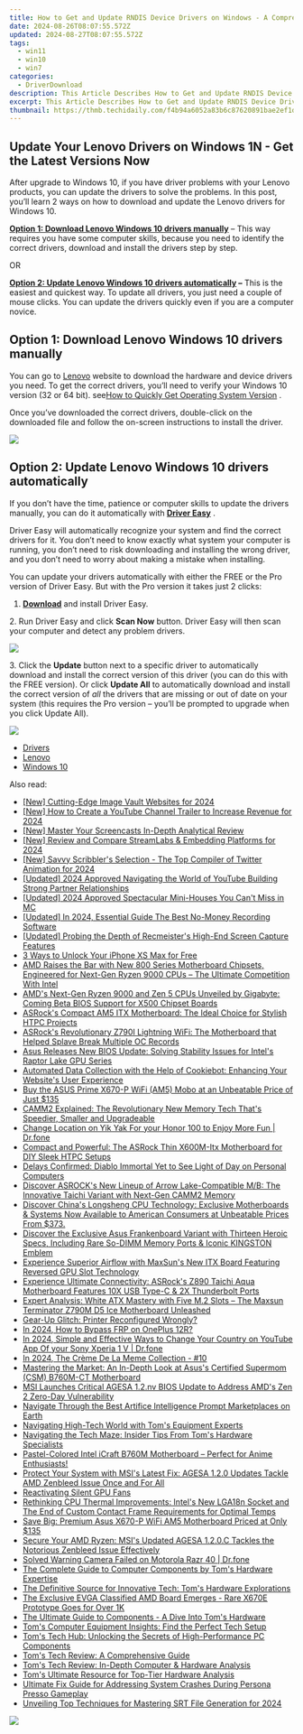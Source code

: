 ```yaml
---
title: How to Get and Update RNDIS Device Drivers on Windows - A Comprehensive Guide
date: 2024-08-26T08:07:55.572Z
updated: 2024-08-27T08:07:55.572Z
tags:
  - win11
  - win10
  - win7
categories:
  - DriverDownload
description: This Article Describes How to Get and Update RNDIS Device Drivers on Windows - A Comprehensive Guide
excerpt: This Article Describes How to Get and Update RNDIS Device Drivers on Windows - A Comprehensive Guide
thumbnail: https://thmb.techidaily.com/f4b94a6052a83b6c87620891bae2ef1d10a06ae6e718f7d201b09964291e2b88.jpg
---
```


## Update Your Lenovo Drivers on Windows 1N - Get the Latest Versions Now

After upgrade to Windows 10, if you have driver problems with your Lenovo products, you can update the drivers to solve the problems. In this post, you’ll learn 2 ways on how to download and update the Lenovo drivers for Windows 10.

 **[Option 1: Download Lenovo Windows 10 drivers manually](https://tools.techidaily.com/drivereasy/download/)**  – This way requires you have some computer skills, because you need to identify the correct drivers, download and install the drivers step by step.

OR

**[Option 2: Update Lenovo Windows 10 drivers automatically](https://tools.techidaily.com/drivereasy/download/) –** This is the easiest and quickest way. To update all drivers, you just need a couple of mouse clicks. You can update the drivers quickly even if you are a computer novice.

## Option 1: Download Lenovo Windows 10 drivers manually

 You can go to [Lenovo](https://shop-links.co/link/?exclusive=1&publisher_slug=itechdaily19598&url=http%3A%2F%2Fwww.lenovo.com) website to download the hardware and device drivers you need. To get the correct drivers, you’ll need to verify your Windows 10 version (32 or 64 bit). see[How to Quickly Get Operating System Version](https://tools.techidaily.com/drivereasy/download/) .  

 Once you’ve downloaded the correct drivers, double-click on the downloaded file and follow the on-screen instructions to install the driver.

![](https://images.drivereasy.com/wp-content/uploads/2017/04/img_58f8745d9ac4d.jpg)

## **Option 2: Update Lenovo Windows 10 drivers automatically**

 If you don’t have the time, patience or computer skills to update the drivers manually, you can do it automatically with **[Driver Easy](https://tools.techidaily.com/drivereasy/download/)**  .

 Driver Easy will automatically recognize your system and find the correct drivers for it. You don’t need to know exactly what system your computer is running, you don’t need to risk downloading and installing the wrong driver, and you don’t need to worry about making a mistake when installing.

 You can update your drivers automatically with either the FREE or the Pro version of Driver Easy. But with the Pro version it takes just 2 clicks:

 1. **[Download](https://tools.techidaily.com/drivereasy/download/)**   and install Driver Easy.

 2\. Run Driver Easy and click **Scan Now**   button. Driver Easy will then scan your computer and detect any problem drivers.

![](https://images.drivereasy.com/wp-content/uploads/2017/07/img_59799cca3859b.png)

 3\. Click the **Update** button next to a specific driver to automatically download and install the correct version of this driver (you can do this with the FREE version). Or click **Update All**  to automatically download and install the correct version of _all_   the drivers that are missing or out of date on your system (this requires the Pro version – you’ll be prompted to upgrade when you click Update All).

![](https://images.drivereasy.com/wp-content/uploads/2017/07/img_59799cd709647.jpg)

* [Drivers](https://tools.techidaily.com/drivereasy/download/)
* [Lenovo](https://tools.techidaily.com/drivereasy/download/)
* [Windows 10](https://tools.techidaily.com/drivereasy/download/)

<ins class="adsbygoogle"
     style="display:block"
     data-ad-format="autorelaxed"
     data-ad-client="ca-pub-7571918770474297"
     data-ad-slot="1223367746"></ins>



<ins class="adsbygoogle"
     style="display:block"
     data-ad-client="ca-pub-7571918770474297"
     data-ad-slot="8358498916"
     data-ad-format="auto"
     data-full-width-responsive="true"></ins>

<span class="atpl-alsoreadstyle">Also read:</span>
<div><ul>
<li><a href="https://fox-links.techidaily.com/new-cutting-edge-image-vault-websites-for-2024/"><u>[New] Cutting-Edge Image Vault Websites for 2024</u></a></li>
<li><a href="https://facebook-video-share.techidaily.com/new-how-to-create-a-youtube-channel-trailer-to-increase-revenue-for-2024/"><u>[New] How to Create a YouTube Channel Trailer to Increase Revenue for 2024</u></a></li>
<li><a href="https://video-screen-grab.techidaily.com/new-master-your-screencasts-in-depth-analytical-review/"><u>[New] Master Your Screencasts  In-Depth Analytical Review</u></a></li>
<li><a href="https://desktop-recording.techidaily.com/new-review-and-compare-streamlabs-and-embedding-platforms-for-2024/"><u>[New] Review and Compare  StreamLabs & Embedding Platforms for 2024</u></a></li>
<li><a href="https://twitter-videos.techidaily.com/new-savvy-scribblers-selection-the-top-compiler-of-twitter-animation-for-2024/"><u>[New] Savvy Scribbler's Selection - The Top Compiler of Twitter Animation for 2024</u></a></li>
<li><a href="https://youtube-lab.techidaily.com/ed-2024-approved-navigating-the-world-of-youtube-building-strong-partner-relationships/"><u>[Updated] 2024 Approved  Navigating the World of YouTube  Building Strong Partner Relationships</u></a></li>
<li><a href="https://desktop-recording.techidaily.com/updated-2024-approved-spectacular-mini-houses-you-cant-miss-in-mc/"><u>[Updated] 2024 Approved  Spectacular Mini-Houses You Can't Miss in MC</u></a></li>
<li><a href="https://remote-screen-capture.techidaily.com/updated-in-2024-essential-guide-the-best-no-money-recording-software/"><u>[Updated] In 2024, Essential Guide  The Best No-Money Recording Software</u></a></li>
<li><a href="https://screen-mirroring-recording.techidaily.com/updated-probing-the-depth-of-recmeisters-high-end-screen-capture-features/"><u>[Updated] Probing the Depth of Recmeister's High-End Screen Capture Features</u></a></li>
<li><a href="https://sim-unlock.techidaily.com/3-ways-to-unlock-your-iphone-xs-max-for-free-by-drfone-ios/"><u>3 Ways to Unlock Your iPhone XS Max for Free</u></a></li>
<li><a href="https://hardware-help.techidaily.com/amd-raises-the-bar-with-new-800-series-motherboard-chipsets-engineered-for-next-gen-ryzen-9000-cpus-the-ultimate-competition-with-intel/"><u>AMD Raises the Bar with New 800 Series Motherboard Chipsets, Engineered for Next-Gen Ryzen 9000 CPUs – The Ultimate Competition With Intel</u></a></li>
<li><a href="https://hardware-help.techidaily.com/amds-next-gen-ryzen-9000-and-zen-5-cpus-unveiled-by-gigabyte-coming-beta-bios-support-for-x500-chipset-boards/"><u>AMD's Next-Gen Ryzen 9000 and Zen 5 CPUs Unveiled by Gigabyte: Coming Beta BIOS Support for X500 Chipset Boards</u></a></li>
<li><a href="https://hardware-help.techidaily.com/asrocks-compact-am5-itx-motherboard-the-ideal-choice-for-stylish-htpc-projects/"><u>ASRock's Compact AM5 ITX Motherboard: The Ideal Choice for Stylish HTPC Projects</u></a></li>
<li><a href="https://hardware-help.techidaily.com/asrocks-revolutionary-z790i-lightning-wifi-the-motherboard-that-helped-splave-break-multiple-oc-records/"><u>ASRock's Revolutionary Z790I Lightning WiFi: The Motherboard that Helped Splave Break Multiple OC Records</u></a></li>
<li><a href="https://hardware-help.techidaily.com/asus-releases-new-bios-update-solving-stability-issues-for-intels-raptor-lake-gpu-series/"><u>Asus Releases New BIOS Update: Solving Stability Issues for Intel's Raptor Lake GPU Series</u></a></li>
<li><a href="https://vp-tips.techidaily.com/automated-data-collection-with-the-help-of-cookiebot-enhancing-your-websites-user-experience/"><u>Automated Data Collection with the Help of Cookiebot: Enhancing Your Website's User Experience</u></a></li>
<li><a href="https://hardware-help.techidaily.com/buy-the-asus-prime-x670-p-wifi-am5-mobo-at-an-unbeatable-price-of-just-135/"><u>Buy the ASUS Prime X670-P WiFi (AM5) Mobo at an Unbeatable Price of Just $135</u></a></li>
<li><a href="https://hardware-help.techidaily.com/camm2-explained-the-revolutionary-new-memory-tech-thats-speedier-smaller-and-upgradeable/"><u>CAMM2 Explained: The Revolutionary New Memory Tech That's Speedier, Smaller and Upgradeable</u></a></li>
<li><a href="https://location-social.techidaily.com/change-location-on-yik-yak-for-your-honor-100-to-enjoy-more-fun-drfone-by-drfone-virtual-android/"><u>Change Location on Yik Yak For your Honor 100 to Enjoy More Fun | Dr.fone</u></a></li>
<li><a href="https://hardware-help.techidaily.com/compact-and-powerful-the-asrock-thin-x600m-itx-motherboard-for-diy-sleek-htpc-setups/"><u>Compact and Powerful: The ASRock Thin X600M-Itx Motherboard for DIY Sleek HTPC Setups</u></a></li>
<li><a href="https://program-issues.techidaily.com/delays-confirmed-diablo-immortal-yet-to-see-light-of-day-on-personal-computers/"><u>Delays Confirmed: Diablo Immortal Yet to See Light of Day on Personal Computers</u></a></li>
<li><a href="https://hardware-help.techidaily.com/discover-asrocks-new-lineup-of-arrow-lake-compatible-mb-the-innovative-taichi-variant-with-next-gen-camm2-memory/"><u>Discover ASROCK's New Lineup of Arrow Lake-Compatible M/B: The Innovative Taichi Variant with Next-Gen CAMM2 Memory</u></a></li>
<li><a href="https://hardware-help.techidaily.com/discover-chinas-longsheng-cpu-technology-exclusive-motherboards-and-systems-now-available-to-american-consumers-at-unbeatable-prices-from-373/"><u>Discover China's Longsheng CPU Technology: Exclusive Motherboards & Systems Now Available to American Consumers at Unbeatable Prices From $373.</u></a></li>
<li><a href="https://hardware-help.techidaily.com/discover-the-exclusive-asus-frankenboard-variant-with-thirteen-heroic-specs-including-rare-so-dimm-memory-ports-and-iconic-kingston-emblem/"><u>Discover the Exclusive Asus Frankenboard Variant with Thirteen Heroic Specs, Including Rare So-DIMM Memory Ports & Iconic KINGSTON Emblem</u></a></li>
<li><a href="https://hardware-help.techidaily.com/experience-superior-airflow-with-maxsuns-new-itx-board-featuring-reversed-gpu-slot-technology/"><u>Experience Superior Airflow with MaxSun's New ITX Board Featuring Reversed GPU Slot Technology</u></a></li>
<li><a href="https://hardware-help.techidaily.com/experience-ultimate-connectivity-asrocks-z890-taichi-aqua-motherboard-features-10x-usb-type-c-and-2x-thunderbolt-ports/"><u>Experience Ultimate Connectivity: ASRock's Z890 Taichi Aqua Motherboard Features 10X USB Type-C & 2X Thunderbolt Ports</u></a></li>
<li><a href="https://hardware-help.techidaily.com/expert-analysis-white-atx-mastery-with-five-m2-slots-the-maxsun-terminator-z790m-d5-ice-motherboard-unleashed/"><u>Expert Analysis: White ATX Mastery with Five M.2 Slots – The Maxsun Terminator Z790M D5 Ice Motherboard Unleashed</u></a></li>
<li><a href="https://printer-issues.techidaily.com/gear-up-glitch-printer-reconfigured-wrongly/"><u>Gear-Up Glitch: Printer Reconfigured Wrongly?</u></a></li>
<li><a href="https://android-frp.techidaily.com/in-2024-how-to-bypass-frp-on-oneplus-12r-by-drfone-android/"><u>In 2024, How to Bypass FRP on OnePlus 12R?</u></a></li>
<li><a href="https://location-social.techidaily.com/in-2024-simple-and-effective-ways-to-change-your-country-on-youtube-app-of-your-sony-xperia-1-v-drfone-by-drfone-virtual-android/"><u>In 2024, Simple and Effective Ways to Change Your Country on YouTube App Of your Sony Xperia 1 V | Dr.fone</u></a></li>
<li><a href="https://some-skills.techidaily.com/in-2024-the-creme-de-la-meme-collection-10/"><u>In 2024, The Crème De La Meme Collection - #10</u></a></li>
<li><a href="https://hardware-help.techidaily.com/mastering-the-market-an-in-depth-look-at-asuss-certified-supermom-csm-b760m-ct-motherboard/"><u>Mastering the Market: An In-Depth Look at Asus's Certified Supermom (CSM) B760M-CT Motherboard</u></a></li>
<li><a href="https://hardware-help.techidaily.com/msi-launches-critical-agesa-12nv-bios-update-to-address-amds-zen-2-zero-day-vulnerability/"><u>MSI Launches Critical AGESA 1.2.nv BIOS Update to Address AMD's Zen 2 Zero-Day Vulnerability</u></a></li>
<li><a href="https://tech-haven.techidaily.com/navigate-through-the-best-artifice-intelligence-prompt-marketplaces-on-earth/"><u>Navigate Through the Best Artifice Intelligence Prompt Marketplaces on Earth</u></a></li>
<li><a href="https://hardware-help.techidaily.com/navigating-high-tech-world-with-toms-equipment-experts/"><u>Navigating High-Tech World with Tom's Equipment Experts</u></a></li>
<li><a href="https://hardware-help.techidaily.com/navigating-the-tech-maze-insider-tips-from-toms-hardware-specialists/"><u>Navigating the Tech Maze: Insider Tips From Tom's Hardware Specialists</u></a></li>
<li><a href="https://hardware-help.techidaily.com/pastel-colored-intel-icraft-b760m-motherboard-perfect-for-anime-enthusiasts/"><u>Pastel-Colored Intel iCraft B760M Motherboard – Perfect for Anime Enthusiasts!</u></a></li>
<li><a href="https://hardware-help.techidaily.com/protect-your-system-with-msis-latest-fix-agesa-120-updates-tackle-amd-zenbleed-issue-once-and-for-all/"><u>Protect Your System with MSI's Latest Fix: AGESA 1.2.0 Updates Tackle AMD Zenbleed Issue Once and For All</u></a></li>
<li><a href="https://network-issues.techidaily.com/reactivating-silent-gpu-fans/"><u>Reactivating Silent GPU Fans</u></a></li>
<li><a href="https://hardware-help.techidaily.com/rethinking-cpu-thermal-improvements-intels-new-lga18n-socket-and-the-end-of-custom-contact-frame-requirements-for-optimal-temps/"><u>Rethinking CPU Thermal Improvements: Intel's New LGA18n Socket and The End of Custom Contact Frame Requirements for Optimal Temps</u></a></li>
<li><a href="https://hardware-help.techidaily.com/save-big-premium-asus-x670-p-wifi-am5-motherboard-priced-at-only-135/"><u>Save Big: Premium Asus X670-P WiFi AM5 Motherboard Priced at Only $135</u></a></li>
<li><a href="https://hardware-help.techidaily.com/secure-your-amd-ryzen-msis-updated-agesa-120c-tackles-the-notorious-zenbleed-issue-effectively/"><u>Secure Your AMD Ryzen: MSI's Updated AGESA 1.2.0.C Tackles the Notorious Zenbleed Issue Effectively</u></a></li>
<li><a href="https://fix-guide.techidaily.com/solved-warning-camera-failed-on-motorola-razr-40-drfone-by-drfone-fix-android-problems-fix-android-problems/"><u>Solved Warning Camera Failed on Motorola Razr 40 | Dr.fone</u></a></li>
<li><a href="https://hardware-help.techidaily.com/the-complete-guide-to-computer-components-by-toms-hardware-expertise/"><u>The Complete Guide to Computer Components by Tom's Hardware Expertise</u></a></li>
<li><a href="https://hardware-help.techidaily.com/the-definitive-source-for-innovative-tech-toms-hardware-explorations/"><u>The Definitive Source for Innovative Tech: Tom's Hardware Explorations</u></a></li>
<li><a href="https://hardware-help.techidaily.com/the-exclusive-evga-classified-amd-board-emerges-rare-x670e-prototype-goes-for-over-1k/"><u>The Exclusive EVGA Classified AMD Board Emerges - Rare X670E Prototype Goes for Over 1K</u></a></li>
<li><a href="https://hardware-help.techidaily.com/the-ultimate-guide-to-components-a-dive-into-toms-hardware/"><u>The Ultimate Guide to Components - A Dive Into Tom's Hardware</u></a></li>
<li><a href="https://hardware-help.techidaily.com/toms-computer-equipment-insights-find-the-perfect-tech-setup/"><u>Tom's Computer Equipment Insights: Find the Perfect Tech Setup</u></a></li>
<li><a href="https://hardware-help.techidaily.com/toms-tech-hub-unlocking-the-secrets-of-high-performance-pc-components/"><u>Tom's Tech Hub: Unlocking the Secrets of High-Performance PC Components</u></a></li>
<li><a href="https://hardware-help.techidaily.com/toms-tech-review-a-comprehensive-guide/"><u>Tom's Tech Review: A Comprehensive Guide</u></a></li>
<li><a href="https://hardware-help.techidaily.com/toms-tech-review-in-depth-computer-and-hardware-analysis/"><u>Tom's Tech Review: In-Depth Computer & Hardware Analysis</u></a></li>
<li><a href="https://hardware-help.techidaily.com/toms-ultimate-resource-for-top-tier-hardware-analysis/"><u>Tom's Ultimate Resource for Top-Tier Hardware Analysis</u></a></li>
<li><a href="https://program-issues.techidaily.com/ultimate-fix-guide-for-addressing-system-crashes-during-persona-presso-gameplay/"><u>Ultimate Fix Guide for Addressing System Crashes During Persona Presso Gameplay</u></a></li>
<li><a href="https://some-skills.techidaily.com/unveiling-top-techniques-for-mastering-srt-file-generation-for-2024/"><u>Unveiling Top Techniques for Mastering SRT File Generation for 2024</u></a></li>
</ul></div>

<!-- affiliate ads begin -->
<a href="https://secure.2checkout.com/order/checkout.php?PRODS=37100474&QTY=1&AFFILIATE=108875&CART=1"><img src="https://awario.com/images/pages/index/img-leads-1280@1x.avif" border="0"></a>
<!-- affiliate ads end -->